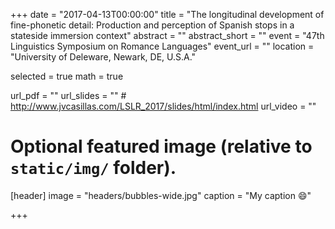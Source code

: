+++
date = "2017-04-13T00:00:00"
title = "The longitudinal development of fine-phonetic detail: Production and perception of Spanish stops in a stateside immersion context"
abstract = ""
abstract_short = ""
event = "47th Linguistics Symposium on Romance Languages"
event_url = ""
location = "University of Deleware, Newark, DE, U.S.A."

selected = true
math = true

url_pdf = ""
url_slides = "" # http://www.jvcasillas.com/LSLR_2017/slides/html/index.html
url_video = ""

# Optional featured image (relative to `static/img/` folder).
[header]
image = "headers/bubbles-wide.jpg"
caption = "My caption :smile:"

+++

